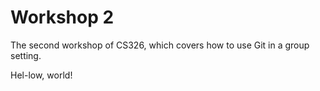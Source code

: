 # Workshop 2

The second workshop of CS326, which covers how to use Git in a group setting.

Hel-low, world!
